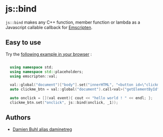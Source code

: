 # js::bind
`js::bind` makes any C++ function, member function or lambda as a Javascript callable callback for [Emscripten](http:://www.emscripten.org/).

## Easy to use

Try the [following example in your browser](https://daminetreg.github.io/js-bind/test/build/example.html) : 

```cpp

  using namespace std;
  using namespace std::placeholders;
  using emscripten::val;

  val::global("document")["body"].set("innerHTML", "<button id=\"clickme_btn\">Click me</button>");
  auto clickme_btn = val::global("document").call<val>("getElementById", string("clickme_btn"));

  auto onclick = [](val event){ cout << "hello world ! " << endl; };
  clickme_btn.set("onclick", js::bind(onclick, _1));
```

## Authors

 * [Damien Buhl alias daminetreg](mailto:damien.buhl@lecbna.org)
